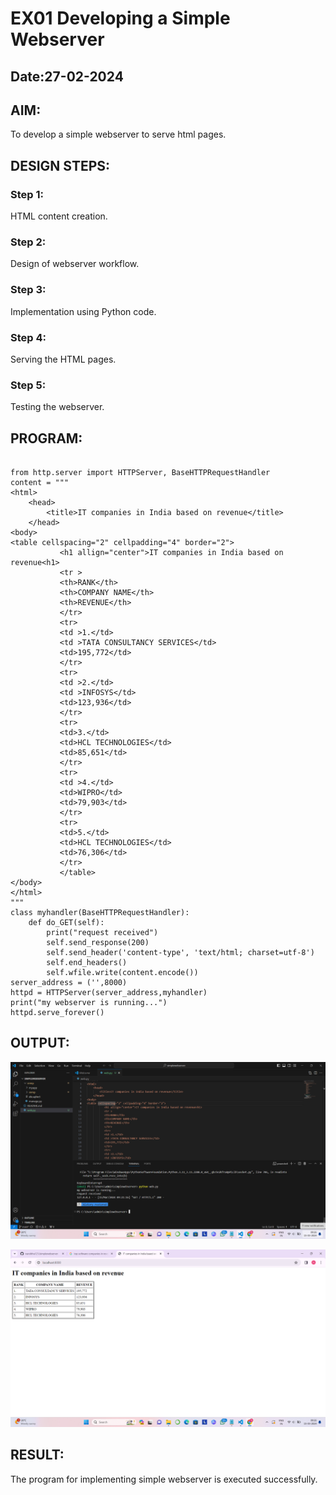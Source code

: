 # EX01 Developing a Simple Webserver
## Date:27-02-2024

## AIM:
To develop a simple webserver to serve html pages.

## DESIGN STEPS:
### Step 1: 
HTML content creation.

### Step 2:
Design of webserver workflow.

### Step 3:
Implementation using Python code.

### Step 4:
Serving the HTML pages.

### Step 5:
Testing the webserver.

## PROGRAM:
```

from http.server import HTTPServer, BaseHTTPRequestHandler
content = """
<html>
    <head>
        <title>IT companies in India based on revenue</title>
    </head>
<body>
<table cellspacing="2" cellpadding="4" border="2">
           <h1 allign="center">IT companies in India based on revenue<h1>
           <tr >
           <th>RANK</th>
           <th>COMPANY NAME</th>
           <th>REVENUE</th>
           </tr>
           <tr>
           <td >1.</td>
           <td >TATA CONSULTANCY SERVICES</td>
           <td>195,772</td>
           </tr>
           <tr>
           <td >2.</td>
           <td >INFOSYS</td>
           <td>123,936</td>
           </tr>
           <tr>
           <td>3.</td>
           <td>HCL TECHNOLOGIES</td>
           <td>85,651</td>
           </tr>
           <tr>
           <td >4.</td>
           <td>WIPRO</td>
           <td>79,903</td>
           </tr>
           <tr>
           <td>5.</td>
           <td>HCL TECHNOLOGIES</td>
           <td>76,306</td>
           </tr>
           </table>
</body>
</html>
"""
class myhandler(BaseHTTPRequestHandler):
    def do_GET(self):
        print("request received")
        self.send_response(200)
        self.send_header('content-type', 'text/html; charset=utf-8')
        self.end_headers()
        self.wfile.write(content.encode())
server_address = ('',8000)
httpd = HTTPServer(server_address,myhandler)
print("my webserver is running...")
httpd.serve_forever()
```

## OUTPUT:

![alt text](<Screenshot (6).png>)

![alt text](<Screenshot (7).png>)

## RESULT:
The program for implementing simple webserver is executed successfully.
